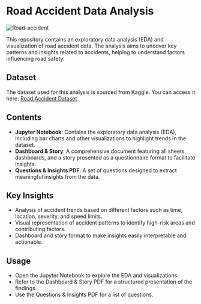 # Road Accident Data Analysis  

![Road-accident](https://github.com/user-attachments/assets/6a0cd54d-acb6-4e67-871a-5f50330fd7ac)

This repository contains an exploratory data analysis (EDA) and visualization of road accident data. The analysis aims to uncover key patterns and insights related to accidents, helping to understand factors influencing road safety.  

## Dataset  
The dataset used for this analysis is sourced from Kaggle. You can access it here: [Road Accident Dataset](https://www.kaggle.com/datasets/xavierberge/road-accident-dataset/data)  

## Contents  

- **Jupyter Notebook**: Contains the exploratory data analysis (EDA), including bar charts and other visualizations to highlight trends in the dataset.  
- **Dashboard & Story**: A comprehensive document featuring all sheets, dashboards, and a story presented as a questionnaire format to facilitate insights.  
- **Questions & Insights PDF**: A set of questions designed to extract meaningful insights from the data.  

## Key Insights  

- Analysis of accident trends based on different factors such as time, location, severity, and speed limits.  
- Visual representation of accident patterns to identify high-risk areas and contributing factors.  
- Dashboard and story format to make insights easily interpretable and actionable.  

## Usage  

- Open the Jupyter Notebook to explore the EDA and visualizations.  
- Refer to the Dashboard & Story PDF for a structured presentation of the findings.  
- Use the Questions & Insights PDF for a list of questions.
